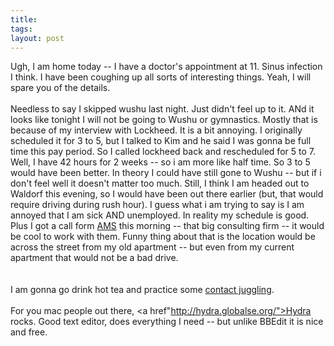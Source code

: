 ```yaml
---
title: 
tags: 
layout: post
---
```

Ugh, I am home today -- I have a doctor's appointment at 11.  Sinus infection I think.  I have been coughing up all sorts of interesting things.  Yeah, I will spare you of the details.<br /><br />Needless to say I skipped wushu last night.  Just didn't feel up to it.  ANd it looks like tonight I will not be going to Wushu or gymnastics.  Mostly that is because of my interview with Lockheed.  It is a bit annoying.  I originally scheduled it for 3 to 5, but I talked to Kim and he said I was gonna be full time this pay period.  So I called lockheed back and rescheduled for 5 to 7. Well, I have 42 hours for 2 weeks -- so i am more like half time.  So 3 to 5 would have been better.  In theory I could have still gone to Wushu -- but if i don't feel well it doesn't matter too much.  Still, I think I am headed out to Waldorf this evening, so I would have been out there earlier (but, that would require driving during rush hour).   I guess what i am trying to say is I am annoyed that I am sick AND unemployed.  In reality my schedule is good.  Plus I got a call form <a href="http://www.ams.com">AMS</a> this morning -- that big consulting firm -- it would be cool to work with them.  Funny thing about that is the location would be across the street from my old apartment -- but even from my current apartment that would not be a bad drive.  <br /><br />I am gonna go drink hot tea and practice some <a href="http://www.contractjugling.org">contact juggling</a>.<br /><br />For you mac people out there, <a href"http://hydra.globalse.org/">Hydra</a> rocks.  Good text editor, does everything I need -- but unlike BBEdit it is nice and free.
